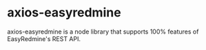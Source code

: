 # axios-easyredmine
axios-easyredmine is a node library that supports 100% features of EasyRedmine's REST API.
